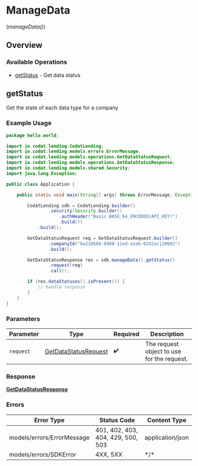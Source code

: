 # ManageData
(*manageData()*)

## Overview

### Available Operations

* [getStatus](#getstatus) - Get data status

## getStatus

Get the state of each data type for a company

### Example Usage

```java
package hello.world;

import io.codat.lending.CodatLending;
import io.codat.lending.models.errors.ErrorMessage;
import io.codat.lending.models.operations.GetDataStatusRequest;
import io.codat.lending.models.operations.GetDataStatusResponse;
import io.codat.lending.models.shared.Security;
import java.lang.Exception;

public class Application {

    public static void main(String[] args) throws ErrorMessage, Exception {

        CodatLending sdk = CodatLending.builder()
                .security(Security.builder()
                    .authHeader("Basic BASE_64_ENCODED(API_KEY)")
                    .build())
            .build();

        GetDataStatusRequest req = GetDataStatusRequest.builder()
                .companyId("8a210b68-6988-11ed-a1eb-0242ac120002")
                .build();

        GetDataStatusResponse res = sdk.manageData().getStatus()
                .request(req)
                .call();

        if (res.dataStatuses().isPresent()) {
            // handle response
        }
    }
}
```

### Parameters

| Parameter                                                               | Type                                                                    | Required                                                                | Description                                                             |
| ----------------------------------------------------------------------- | ----------------------------------------------------------------------- | ----------------------------------------------------------------------- | ----------------------------------------------------------------------- |
| `request`                                                               | [GetDataStatusRequest](../../models/operations/GetDataStatusRequest.md) | :heavy_check_mark:                                                      | The request object to use for the request.                              |

### Response

**[GetDataStatusResponse](../../models/operations/GetDataStatusResponse.md)**

### Errors

| Error Type                        | Status Code                       | Content Type                      |
| --------------------------------- | --------------------------------- | --------------------------------- |
| models/errors/ErrorMessage        | 401, 402, 403, 404, 429, 500, 503 | application/json                  |
| models/errors/SDKError            | 4XX, 5XX                          | \*/\*                             |